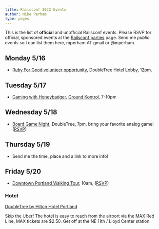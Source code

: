 ```yaml
---
title: Railsconf 2022 Events
author: Mike Perham
type: pages
---
```


This is the list of **official** and unofficial Railsconf events. Please RSVP for official,
sponsored events at the [Railsconf parties](https://www.eventbrite.com/e/railsconf-2022-rsvps-for-networking-events-tickets-317317534287) page.
Send me *public* events so I can list them here, mperham AT gmail or @mperham.

## Monday 5/16

* [Ruby For Good volunteer opportunity](https://rubyforgood.org/railsconf), DoubleTree Hotel Lobby, 12pm.

## Tuesday 5/17

* [Gaming with Honeybadger](TODO), [Ground Kontrol](https://g.page/ground-kontrol-classic-arcade), 7-10pm

## Wednesday 5/18

* [Board Game Night](https://ti.to/contributed-systems/railsconf-2022-board-game-night), DoubleTree, 7pm, bring your favorite analog game! ([RSVP](https://ti.to/contributed-systems/railsconf-2022-board-game-night))

## Thursday 5/19

* Send me the time, place and a link to more info!

## Friday 5/20

* [Downtown Portland Walking Tour](https://ti.to/contributed-systems/railsconf-2022-portland-walking-tour), 10am, ([RSVP](https://ti.to/contributed-systems/railsconf-2022-portland-walking-tour))

### Hotel

[DoubleTree by Hilton Hotel Portland](https://goo.gl/maps/ybjw78UBySzprTxU9)

Skip the Uber! The hotel is easy to reach from the airport via the MAX Red Line, MAX tickets are $2.50. Get off at the NE 11th / Lloyd Center station.